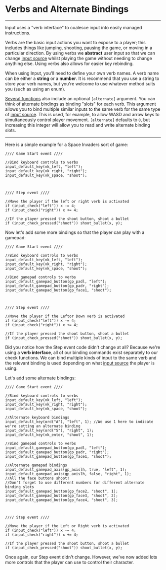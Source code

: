 # Verbs and Alternate Bindings

---

Input uses a "verb interface" to coalesce input into easily managed instructions.

Verbs are the basic input actions you want to expose to a player; this includes things like jumping, shooting, pausing the game, or moving in a particular direction. By using verbs we **abstract** user input so that we can change [input source](Input-Sources) whilst playing the game without needing to change anything else. Using verbs also allows for easier key rebinding.

When using Input, you'll need to define your own verb names. A verb name can be either a **string** or a **number**. It is recommend that you use a string to store your verb names, but you're welcome to use whatever method suits you (such as using an enum).

[Several functions](Functions-(Default-Bindings)) also include an optional `[alternate]` argument. You can think of alternate bindings as binding "slots" for each verb. This argument allows you to bind multiple similar inputs to the same verb for the same type of [input source](Input-Sources). This is used, for example, to allow WASD and arrow keys to simultaneously control player movement. `[alternate]` defaults to `0`, but increasing this integer will allow you to read and write alternate binding slots.

-----

Here is a simple example for a Space Invaders sort of game:

```GML
//// Game Start event ////

//Bind keyboard controls to verbs
input_default_key(vk_left, "left");
input_default_key(vk_right, "right");
input_default_key(vk_space, "shoot");



//// Step event ////

//Move the player if the left or right verb is activated
if (input_check("left")) x -= 4;
if (input_check("right")) x += 4;

//If the player pressed the shoot button, shoot a bullet
if (input_check_pressed("shoot")) shoot_bullet(x, y);
```

Now let's add some more bindings so that the player can play with a gamepad:

```GML
//// Game Start event ////

//Bind keyboard controls to verbs
input_default_key(vk_left, "left");
input_default_key(vk_right, "right");
input_default_key(vk_space, "shoot");

//Bind gamepad controls to verbs
input_default_gamepad_button(gp_padl, "left");
input_default_gamepad_button(gp_padr, "right");
input_default_gamepad_button(gp_face1, "shoot");



//// Step event ////

//Move the player if the Leftor Down verb is activated
if (input_check("left")) x -= 4;
if (input_check("right")) x += 4;

//If the player pressed the shoot button, shoot a bullet
if (input_check_pressed("shoot")) shoot_bullet(x, y);
```

Did you notice how the Step event code didn't change at all? Because we're using a **verb interface**, all of our binding commands exist separately to our check functions. We can bind multiple kinds of input to the same verb and the relevant binding is used depending on what [input source](Input-Sources) the player is using.

Let's add some alternate bindings:

```GML
//// Game Start event ////

//Bind keyboard controls to verbs
input_default_key(vk_left, "left");
input_default_key(vk_right, "right");
input_default_key(vk_space, "shoot");

//Alternate keyboard bindings
input_default_key(ord("A"), "left", 1); //We use 1 here to indicate we're setting an alternate binding
input_default_key(ord("S"), "right", 1);
input_default_key(vk_enter, "shoot", 1);

//Bind gamepad controls to verbs
input_default_gamepad_button(gp_padl, "left");
input_default_gamepad_button(gp_padr, "right");
input_default_gamepad_button(gp_face1, "shoot");

//Alternate gamepad bindings
input_default_gamepad_axis(gp_axislh, true, "left", 1);
input_default_gamepad_axis(gp_axislh, false, "right", 1);
//All the face buttons shoot!
//Don't forget to use different numbers for different alternate binding slots
input_default_gamepad_button(gp_face2, "shoot", 1);
input_default_gamepad_button(gp_face3, "shoot", 2);
input_default_gamepad_button(gp_face4, "shoot", 3);



//// Step event ////

//Move the player if the Left or Right verb is activated
if (input_check("left")) x -= 4;
if (input_check("right")) x += 4;

//If the player pressed the shoot button, shoot a bullet
if (input_check_pressed("shoot")) shoot_bullet(x, y);
```

Once again, our Step event didn't change. However, we've now added lots more controls that the player can use to control their character.
